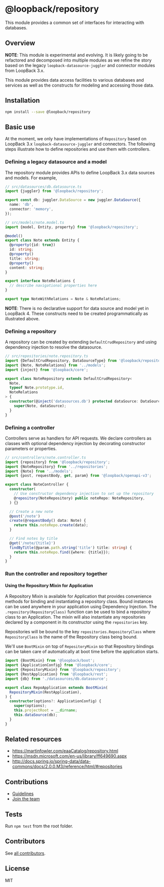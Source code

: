 # @loopback/repository

This module provides a common set of interfaces for interacting with databases.

## Overview

**NOTE**: This module is experimental and evolving. It is likely going to be
refactored and decomposed into multiple modules as we refine the story based on
the legacy `loopback-datasource-juggler` and connector modules from LoopBack
3.x.

This module provides data access facilities to various databases and services as
well as the constructs for modeling and accessing those data.

## Installation

```sh
npm install --save @loopback/repository
```

## Basic use

At the moment, we only have implementations of `Repository` based on LoopBack
3.x `loopback-datasource-juggler` and connectors. The following steps illustrate
how to define repositories and use them with controllers.

### Defining a legacy datasource and a model

The repository module provides APIs to define LoopBack 3.x data sources and
models. For example,

```ts
// src/datasources/db.datasource.ts
import {juggler} from '@loopback/repository';

export const db: juggler.DataSource = new juggler.DataSource({
  name: 'db',
  connector: 'memory',
});
```

```ts
// src/models/note.model.ts
import {model, Entity, property} from '@loopback/repository';

@model()
export class Note extends Entity {
  @property({id: true})
  id: string;
  @property()
  title: string;
  @property()
  content: string;
}

export interface NoteRelations {
  // describe navigational properties here
}

export type NoteWithRelations = Note & NoteRelations;
```

**NOTE**: There is no declarative support for data source and model yet in
LoopBack 4. These constructs need to be created programmatically as illustrated
above.

### Defining a repository

A repository can be created by extending `DefaultCrudRepository` and using
dependency injection to resolve the datasource.

```ts
// src/repositories/note.repository.ts
import {DefaultCrudRepository, DataSourceType} from '@loopback/repository';
import {Note, NoteRelations} from '../models';
import {inject} from '@loopback/core';

export class NoteRepository extends DefaultCrudRepository<
  Note,
  typeof Note.prototype.id,
  NoteRelations
> {
  constructor(@inject('datasources.db') protected dataSource: DataSourceType) {
    super(Note, dataSource);
  }
}
```

### Defining a controller

Controllers serve as handlers for API requests. We declare controllers as
classes with optional dependency injection by decorating constructor parameters
or properties.

```ts
// src/controllers/note.controller.ts
import {repository} from '@loopback/repository';
import {NoteRepository} from '../repositories';
import {Note} from '../models';
import {post, requestBody, get, param} from '@loopback/openapi-v3';

export class NoteController {
  constructor(
    // Use constructor dependency injection to set up the repository
    @repository(NoteRepository) public noteRepo: NoteRepository,
  ) {}

  // Create a new note
  @post('/note')
  create(@requestBody() data: Note) {
    return this.noteRepo.create(data);
  }

  // Find notes by title
  @get('/note/{title}')
  findByTitle(@param.path.string('title') title: string) {
    return this.noteRepo.find({where: {title}});
  }
}
```

### Run the controller and repository together

#### Using the Repository Mixin for Application

A Repository Mixin is available for Application that provides convenience
methods for binding and instantiating a repository class. Bound instances can be
used anywhere in your application using Dependency Injection. The
`.repository(RepositoryClass)` function can be used to bind a repository class
to an Application. The mixin will also instantiate any repositories declared by
a component in its constructor using the `repositories` key.

Repositories will be bound to the key `repositories.RepositoryClass` where
`RepositoryClass` is the name of the Repository class being bound.

We'll use `BootMixin` on top of `RepositoryMixin` so that Repository bindings
can be taken care of automatically at boot time before the application starts.

```ts
import {BootMixin} from '@loopback/boot';
import {ApplicationConfig} from '@loopback/core';
import {RepositoryMixin} from '@loopback/repository';
import {RestApplication} from '@loopback/rest';
import {db} from './datasources/db.datasource';

export class RepoApplication extends BootMixin(
  RepositoryMixin(RestApplication),
) {
  constructor(options?: ApplicationConfig) {
    super(options);
    this.projectRoot = __dirname;
    this.dataSource(db);
  }
}
```

## Related resources

- <https://martinfowler.com/eaaCatalog/repository.html>
- <https://msdn.microsoft.com/en-us/library/ff649690.aspx>
- <http://docs.spring.io/spring-data/data-commons/docs/2.0.0.M3/reference/html/#repositories>

## Contributions

- [Guidelines](https://github.com/strongloop/loopback-next/blob/master/docs/CONTRIBUTING.md)
- [Join the team](https://github.com/strongloop/loopback-next/issues/110)

## Tests

Run `npm test` from the root folder.

## Contributors

See
[all contributors](https://github.com/strongloop/loopback-next/graphs/contributors).

## License

MIT
